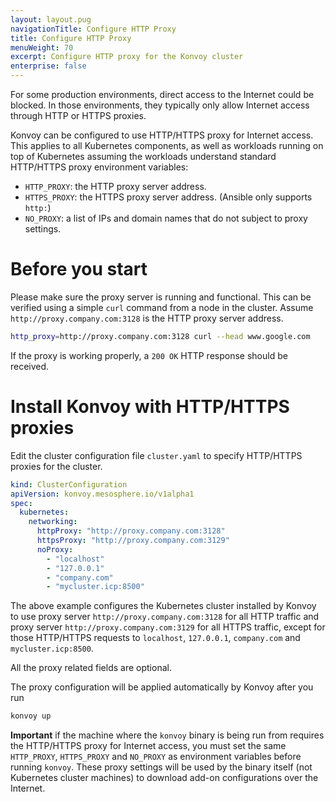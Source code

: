 ```yaml
---
layout: layout.pug
navigationTitle: Configure HTTP Proxy
title: Configure HTTP Proxy
menuWeight: 70
excerpt: Configure HTTP proxy for the Konvoy cluster
enterprise: false
---
```


<!-- markdownlint-disable MD004 MD007 MD025 MD030 -->

For some production environments, direct access to the Internet could be blocked.
In those environments, they typically only allow Internet access through HTTP or HTTPS proxies.

Konvoy can be configured to use HTTP/HTTPS proxy for Internet access.
This applies to all Kubernetes components, as well as workloads running on top of Kubernetes assuming the workloads understand standard HTTP/HTTPS proxy environment variables:

* `HTTP_PROXY`: the HTTP proxy server address.
* `HTTPS_PROXY`: the HTTPS proxy server address. (Ansible only supports `http:`)
* `NO_PROXY`: a list of IPs and domain names that do not subject to proxy settings.

# Before you start

Please make sure the proxy server is running and functional.
This can be verified using a simple `curl` command from a node in the cluster.
Assume `http://proxy.company.com:3128` is the HTTP proxy server address.

```bash
http_proxy=http://proxy.company.com:3128 curl --head www.google.com
```

If the proxy is working properly, a `200 OK` HTTP response should be received.

# Install Konvoy with HTTP/HTTPS proxies

Edit the cluster configuration file `cluster.yaml` to specify HTTP/HTTPS proxies for the cluster.

```yaml
kind: ClusterConfiguration
apiVersion: konvoy.mesosphere.io/v1alpha1
spec:
  kubernetes:
    networking:
      httpProxy: "http://proxy.company.com:3128"
      httpsProxy: "http://proxy.company.com:3129"
      noProxy:
        - "localhost"
        - "127.0.0.1"
        - "company.com"
        - "mycluster.icp:8500"
```

The above example configures the Kubernetes cluster installed by Konvoy to use proxy server `http://proxy.company.com:3128` for all HTTP traffic and proxy server `http://proxy.company.com:3129` for all HTTPS traffic, except for those HTTP/HTTPS requests to `localhost`, `127.0.0.1`, `company.com` and `mycluster.icp:8500`.

All the proxy related fields are optional.

The proxy configuration will be applied automatically by Konvoy after you run

```bash
konvoy up
```

**Important** if the machine where the `konvoy` binary is being run from requires the HTTP/HTTPS proxy for Internet access, you must set the same `HTTP_PROXY`, `HTTPS_PROXY` and `NO_PROXY` as environment variables before running `konvoy`.
These proxy settings will be used by the binary itself (not Kubernetes cluster machines) to download add-on configurations over the Internet.

